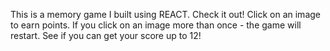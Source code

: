 This is a memory game I built using REACT. Check it out!
Click on an image to earn points.
If you click on an image more than once - the game will restart.
See if you can get your score up to 12!